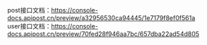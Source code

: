 post接口文档：https://console-docs.apipost.cn/preview/a32956530ca94445/1e7179f8ef0f561a  
user接口文档：https://console-docs.apipost.cn/preview/70fed28f946aa7bc/657dba22ad54d805
